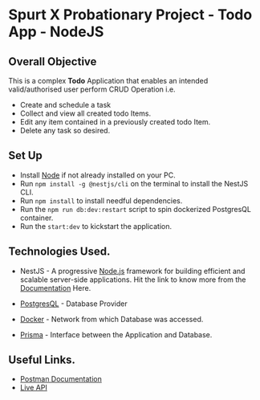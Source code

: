 # Spurt X Probationary Project - Todo App - NodeJS

## Overall Objective

This is a complex **Todo** Application that enables an intended valid/authorised user perform CRUD Operation i.e.

- Create and schedule a task
- Collect and view all created todo Items.
- Edit any item contained in a previously created todo Item.
- Delete any task so desired.

## Set Up

- Install [Node](https://nodejs.org/en/download/) if not already installed on your PC.
- Run `npm install -g @nestjs/cli` on the terminal to install the NestJS CLI.
- Run `npm install` to install needful dependencies.
- Run the `npm run db:dev:restart` script to spin dockerized PostgresQL container.
- Run the `start:dev` to kickstart the application.

## Technologies Used.

- NestJS - A progressive <a href="http://nodejs.org" target="_blank">Node.js</a> framework for building efficient and scalable server-side applications. Hit the link to know more from the [Documentation](https://docs.nestjs.com/cli/overview) Here.

- [PostgresQL](https://www.postgresql.org) - Database Provider
- [Docker](https://www.hub.docker.com) - Network from which Database was accessed.
- [Prisma](https://prisma.io) - Interface between the Application and Database.

## Useful Links.

- [Postman Documentation](https://documenter.getpostman.com/view/15118089/UyrGCuYQ)
- [Live API](https://www.heroku.com)
